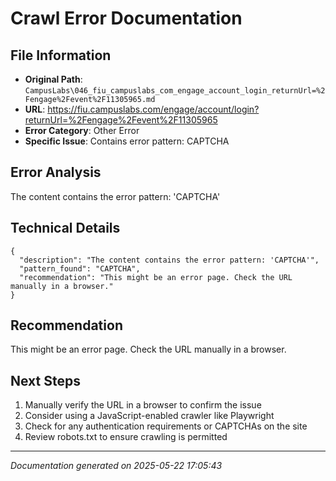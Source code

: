 # Crawl Error Documentation

## File Information
- **Original Path**: `CampusLabs\046_fiu_campuslabs_com_engage_account_login_returnUrl=%2Fengage%2Fevent%2F11305965.md`
- **URL**: https://fiu.campuslabs.com/engage/account/login?returnUrl=%2Fengage%2Fevent%2F11305965
- **Error Category**: Other Error
- **Specific Issue**: Contains error pattern: CAPTCHA

## Error Analysis
The content contains the error pattern: 'CAPTCHA'

## Technical Details
```
{
  "description": "The content contains the error pattern: 'CAPTCHA'",
  "pattern_found": "CAPTCHA",
  "recommendation": "This might be an error page. Check the URL manually in a browser."
}
```

## Recommendation
This might be an error page. Check the URL manually in a browser.

## Next Steps
1. Manually verify the URL in a browser to confirm the issue
2. Consider using a JavaScript-enabled crawler like Playwright
3. Check for any authentication requirements or CAPTCHAs on the site
4. Review robots.txt to ensure crawling is permitted

---
*Documentation generated on 2025-05-22 17:05:43*
